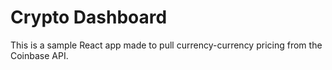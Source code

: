 # Crypto Dashboard

This is a sample React app made to pull currency-currency pricing from the Coinbase API.
